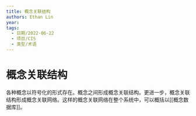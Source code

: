 ```yaml
---
title: 概念关联结构
authors: Ethan Lin
year:
tags:
  - 日期/2022-06-22 
  - 项目/CIS 
  - 类型/术语 
---
```



# 概念关联结构









各种概念以符号化的形式存在。概念之间形成概念关联结构。更进一步，概念关联结构形成概念关联网络。这样的概念关联网络在整个系统中，可以概括以[[概念数据库]]。